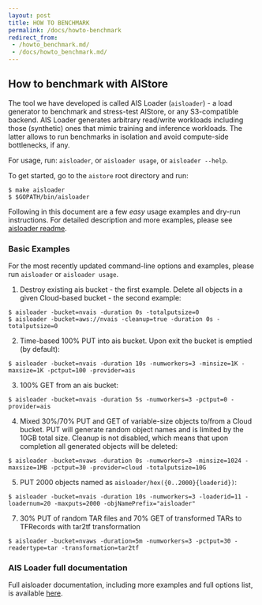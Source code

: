 ```yaml
---
layout: post
title: HOW TO BENCHMARK
permalink: /docs/howto-benchmark
redirect_from:
 - /howto_benchmark.md/
 - /docs/howto_benchmark.md/
---
```


## How to benchmark with AIStore

The tool we have developed is called AIS Loader (`aisloader`) - a load generator to benchmark and stress-test AIStore, or any S3-compatible backend. AIS Loader generates arbitrary read/write workloads including those (synthetic) ones that mimic training and inference workloads. The latter allows to run benchmarks in isolation and avoid compute-side bottlenecks, if any.

For usage, run: `aisloader`, or `aisloader usage`, or `aisloader --help`.

To get started, go to the `aistore` root directory and run:

```console
$ make aisloader
$ $GOPATH/bin/aisloader
```

Following in this document are a few *easy* usage examples and dry-run instructions. For detailed description and more examples, please see [aisloader readme](/docs/aisloader.md).

### Basic Examples

For the most recently updated command-line options and examples, please run `aisloader` or `aisloader usage`.

1. Destroy existing ais bucket - the first example. Delete all objects in a given Cloud-based bucket - the second example:

```console
$ aisloader -bucket=nvais -duration 0s -totalputsize=0
$ aisloader -bucket=aws://nvais -cleanup=true -duration 0s -totalputsize=0
```

2. Time-based 100% PUT into ais bucket. Upon exit the bucket is emptied (by default):

```console
$ aisloader -bucket=nvais -duration 10s -numworkers=3 -minsize=1K -maxsize=1K -pctput=100 -provider=ais
```

3. 100% GET from an ais bucket:

```console
$ aisloader -bucket=nvais -duration 5s -numworkers=3 -pctput=0 -provider=ais
```

4. Mixed 30%/70% PUT and GET of variable-size objects to/from a Cloud bucket. PUT will generate random object names and is limited by the 10GB total size. Cleanup is not disabled, which means that upon completion all generated objects will be deleted:

```console
$ aisloader -bucket=nvaws -duration 0s -numworkers=3 -minsize=1024 -maxsize=1MB -pctput=30 -provider=cloud -totalputsize=10G
```

5. PUT 2000 objects named as `aisloader/hex({0..2000}{loaderid})`:

```console
$ aisloader -bucket=nvais -duration 10s -numworkers=3 -loaderid=11 -loadernum=20 -maxputs=2000 -objNamePrefix="aisloader"
```

7. 30% PUT of random TAR files and 70% GET of transformed TARs to TFRecords with tar2tf transformation
```console
$ aisloader -bucket=nvaws -duration=5m -numworkers=3 -pctput=30 -readertype=tar -transformation=tar2tf
```

### AIS Loader full documentation

Full aisloader documentation, including more examples and full options list, is available [here](/docs/aisloader.md).
